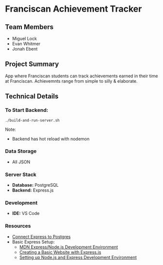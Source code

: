 # Franciscan Achievement Tracker

## Team Members
- Miguel Lock
- Evan Whitmer
- Jonah Ebent

## Project Summary
App where Franciscan students can track achievements earned in their time at Franciscan. Achievemnts range from simple to silly & elaborate.

## Technical Details

### To Start Backend:
```
./build-and-run-server.sh
```
Note:
 - Backend has hot reload with nodemon

### Data Storage
- All JSON

### Server Stack
- **Database:** PostgreSQL
- **Backend:** Express.js

### Development
- **IDE:** VS Code

### Resources
- [Connect Express to Postgres](https://medium.com/@eslmzadpc13/how-to-connect-a-postgres-database-to-express-a-step-by-step-guide-b2fffeb8aeac)
- Basic Express Setup:
  - [MDN Express/Node.js Development Environment](https://developer.mozilla.org/en-US/docs/Learn_web_development/Extensions/Server-side/Express_Nodejs/development_environment)
  - [Creating a Basic Website with Express.js](https://dev.to/aurelkurtula/creating-a-basic-website-with-expressjs-j92)
  - [Setting up Node.js and Express Development Environment](https://www.geeksforgeeks.org/how-to-set-up-your-node-js-and-express-development-environment/)